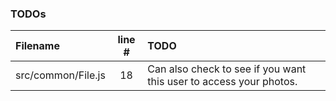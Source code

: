 ### TODOs
| Filename | line # | TODO
|:------|:------:|:------
| src/common/File.js | 18 | Can also check to see if you want this user to access your photos.